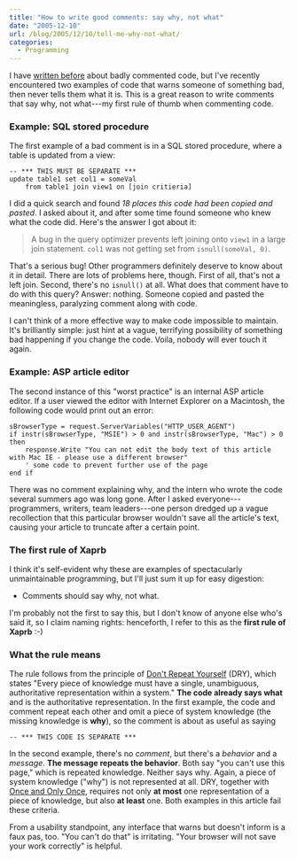 ```yaml
---
title: "How to write good comments: say why, not what"
date: "2005-12-10"
url: /blog/2005/12/10/tell-me-why-not-what/
categories:
  - Programming
---
```

I have [written before](/blog/2005/09/28/a-comment-on-comments/) about badly commented code, but I've recently encountered two examples of code that warns someone of something bad, then never tells them what it is. This is a great reason to write comments that say why, not what---my first rule of thumb when commenting code.

### Example: SQL stored procedure

The first example of a bad comment is in a SQL stored procedure, where a table is updated from a view:

```
-- *** THIS MUST BE SEPARATE ***
update table1 set col1 = someVal
    from table1 join view1 on [join critieria]
```

I did a quick search and found *18 places this code had been copied and pasted*. I asked about it, and after some time found someone who knew what the code did. Here's the answer I got about it:

> A bug in the query optimizer prevents left joining onto `view1` in a large join statement. `col1` was not getting set from `isnull(someVal, 0)`.

That's a serious bug! Other programmers definitely deserve to know about it in detail. There are lots of problems here, though. First of all, that's not a left join. Second, there's no `isnull()` at all. What does that comment have to do with this query? Answer: nothing. Someone copied and pasted the meaningless, paralyzing comment along with code.

I can't think of a more effective way to make code impossible to maintain. It's brilliantly simple: just hint at a vague, terrifying possibility of something bad happening if you change the code. Voila, nobody will ever touch it again.

### Example: ASP article editor

The second instance of this "worst practice" is an internal ASP article editor. If a user viewed the editor with Internet Explorer on a Macintosh, the following code would print out an error:

```
sBrowserType = request.ServerVariables("HTTP_USER_AGENT")
if instr(sBrowserType, "MSIE") > 0 and instr(sBrowserType, "Mac") > 0 then
    response.Write "You can not edit the body text of this article with Mac IE - please use a different browser"
    ' some code to prevent further use of the page
end if
```

There was no comment explaining why, and the intern who wrote the code several summers ago was long gone. After I asked everyone---programmers, writers, team leaders---one person dredged up a vague recollection that this particular browser wouldn't save all the article's text, causing your article to truncate after a certain point.

### The first rule of Xaprb

I think it's self-evident why these are examples of spectacularly unmaintainable programming, but I'll just sum it up for easy digestion:

*   Comments should say why, not what.

I'm probably not the first to say this, but I don't know of anyone else who's said it, so I claim naming rights: henceforth, I refer to this as the **first rule of Xaprb** :-)

### What the rule means

The rule follows from the principle of [Don't Repeat Yourself](http://c2.com/cgi/wiki?DontRepeatYourself) (DRY), which states "Every piece of knowledge must have a single, unambiguous, authoritative representation within a system." **The code already says what** and is the authoritative representation. In the first example, the code and comment repeat each other and omit a piece of system knowledge (the missing knowledge is **why**), so the comment is about as useful as saying

```
-- *** THIS CODE IS SEPARATE ***
```

In the second example, there's no *comment*, but there's a *behavior* and a *message*. **The message repeats the behavior**. Both say "you can't use this page," which is repeated knowledge. Neither says why. Again, a piece of system knowledge ("why") is not represented at all. DRY, together with [Once and Only Once](http://c2.com/cgi/wiki?OnceAndOnlyOnce), requires not only **at most** one representation of a piece of knowledge, but also **at least** one. Both examples in this article fail these criteria.

From a usability standpoint, any interface that warns but doesn't inform is a faux pas, too. "You can't do that" is irritating. "Your browser will not save your work correctly" is helpful.


